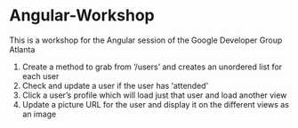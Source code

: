 Angular-Workshop
================

This is a workshop for the Angular session of the Google Developer Group Atlanta

1. Create a method to grab from ‘/users’ and creates an unordered list for each user
2. Check and update a user if the user has ‘attended’
3. Click a user’s profile which will load just that user and load another view
4. Update a picture URL for the user and display it on the different views as an image